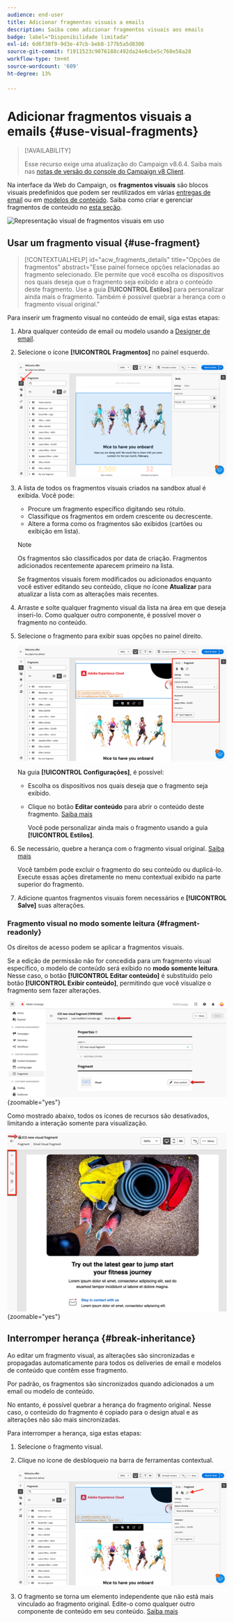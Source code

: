 ```yaml
---
audience: end-user
title: Adicionar fragmentos visuais a emails
description: Saiba como adicionar fragmentos visuais aos emails
badge: label="Disponibilidade limitada"
exl-id: 6d6f38f9-9d3e-47cb-beb8-177b5a5d8306
source-git-commit: f1911523c9076188c492da24e0cbe5c760e58a28
workflow-type: tm+mt
source-wordcount: '609'
ht-degree: 13%

---
```


# Adicionar fragmentos visuais a emails {#use-visual-fragments}

>[!AVAILABILITY]
>
>Esse recurso exige uma atualização do Campaign v8.6.4. Saiba mais nas [notas de versão do console do Campaign v8 Client](https://experienceleague.adobe.com/pt-br/docs/campaign/campaign-v8/releases/release-notes).

Na interface da Web do Campaign, os **fragmentos visuais** são blocos visuais predefinidos que podem ser reutilizados em várias [entregas de email](../email/get-started-email-designer.md) ou em [modelos de conteúdo](../email/use-email-templates.md). Saiba como criar e gerenciar fragmentos de conteúdo no [esta seção](fragments.md).

![Representação visual de fragmentos visuais em uso](assets/do-not-localize/fragments.gif)

## Usar um fragmento visual {#use-fragment}

>[!CONTEXTUALHELP]
>id="acw_fragments_details"
>title="Opções de fragmentos"
>abstract="Esse painel fornece opções relacionadas ao fragmento selecionado. Ele permite que você escolha os dispositivos nos quais deseja que o fragmento seja exibido e abra o conteúdo deste fragmento. Use a guia **[!UICONTROL Estilos]** para personalizar ainda mais o fragmento. Também é possível quebrar a herança com o fragmento visual original."

<!-- pas vu dans l'UI-->

Para inserir um fragmento visual no conteúdo de email, siga estas etapas:

1. Abra qualquer conteúdo de email ou modelo usando a [Designer de email](../email/get-started-email-designer.md).

1. Selecione o ícone **[!UICONTROL Fragmentos]** no painel esquerdo.

   ![Captura de tela mostrando o ícone Fragmentos na interface do Designer de email](assets/fragments-in-designer.png)

1. A lista de todos os fragmentos visuais criados na sandbox atual é exibida. Você pode:

   * Procure um fragmento específico digitando seu rótulo.
   * Classifique os fragmentos em ordem crescente ou decrescente.
   * Altere a forma como os fragmentos são exibidos (cartões ou exibição em lista).

   >[!NOTE]
   >
   >Os fragmentos são classificados por data de criação. Fragmentos adicionados recentemente aparecem primeiro na lista.

   Se fragmentos visuais forem modificados ou adicionados enquanto você estiver editando seu conteúdo, clique no ícone **Atualizar** para atualizar a lista com as alterações mais recentes.

1. Arraste e solte qualquer fragmento visual da lista na área em que deseja inseri-lo. Como qualquer outro componente, é possível mover o fragmento no conteúdo.

1. Selecione o fragmento para exibir suas opções no painel direito.

   ![Captura de tela mostrando as opções do fragmento no painel direito](assets/fragment-right-pane.png)

   Na guia **[!UICONTROL Configurações]**, é possível:

   * Escolha os dispositivos nos quais deseja que o fragmento seja exibido.
   * Clique no botão **Editar conteúdo** para abrir o conteúdo deste fragmento. [Saiba mais](../content/fragments.md#edit-fragments)

     Você pode personalizar ainda mais o fragmento usando a guia **[!UICONTROL Estilos]**.

1. Se necessário, quebre a herança com o fragmento visual original. [Saiba mais](#break-inheritance)

   Você também pode excluir o fragmento do seu conteúdo ou duplicá-lo. Execute essas ações diretamente no menu contextual exibido na parte superior do fragmento.

1. Adicione quantos fragmentos visuais forem necessários e **[!UICONTROL Salve]** suas alterações.

### Fragmento visual no modo somente leitura {#fragment-readonly}

Os direitos de acesso podem se aplicar a fragmentos visuais.

Se a edição de permissão não for concedida para um fragmento visual específico, o modelo de conteúdo será exibido no **modo somente leitura**. Nesse caso, o botão **[!UICONTROL Editar conteúdo]** é substituído pelo botão **[!UICONTROL Exibir conteúdo]**, permitindo que você visualize o fragmento sem fazer alterações.

![Captura de tela mostrando um fragmento visual no modo somente leitura](assets/fragment-readonly.png){zoomable="yes"}

Como mostrado abaixo, todos os ícones de recursos são desativados, limitando a interação somente para visualização.

![Captura de tela mostrando ícones de recursos desativados no modo somente leitura](assets/fragment-readonly-view.png){zoomable="yes"}

## Interromper herança {#break-inheritance}

Ao editar um fragmento visual, as alterações são sincronizadas e propagadas automaticamente para todos os deliveries de email e modelos de conteúdo que contêm esse fragmento.

Por padrão, os fragmentos são sincronizados quando adicionados a um email ou modelo de conteúdo.

No entanto, é possível quebrar a herança do fragmento original. Nesse caso, o conteúdo do fragmento é copiado para o design atual e as alterações não são mais sincronizadas.

Para interromper a herança, siga estas etapas:

1. Selecione o fragmento visual.

1. Clique no ícone de desbloqueio na barra de ferramentas contextual.

   ![Captura de tela mostrando o ícone de desbloqueio para interromper a herança](assets/fragment-break-inheritance.png)

1. O fragmento se torna um elemento independente que não está mais vinculado ao fragmento original. Edite-o como qualquer outro componente de conteúdo em seu conteúdo. [Saiba mais](../email/content-components.md)